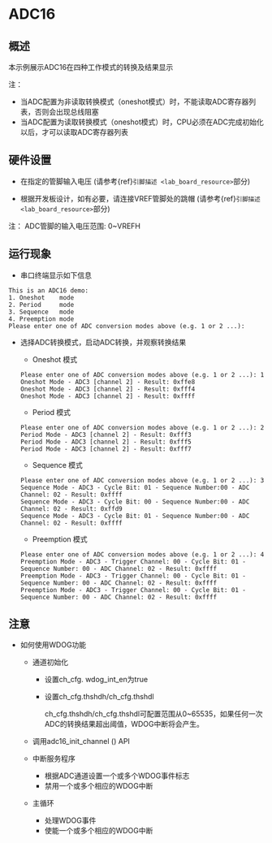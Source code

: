 # ADC16

## 概述

本示例展示ADC16在四种工作模式的转换及结果显示

注：

* 当ADC配置为非读取转换模式（oneshot模式）时，不能读取ADC寄存器列表，否则会出现总线阻塞
* 当ADC配置为读取转换模式（oneshot模式）时，CPU必须在ADC完成初始化以后，才可以读取ADC寄存器列表

## 硬件设置

- 在指定的管脚输入电压 (请参考{ref}`引脚描述 <lab_board_resource>`部分)

- 根据开发板设计，如有必要，请连接VREF管脚处的跳帽  (请参考{ref}`引脚描述 <lab_board_resource>`部分)

注： ADC管脚的输入电压范围: 0~VREFH

## 运行现象

- 串口终端显示如下信息

```console
This is an ADC16 demo:
1. Oneshot    mode
2. Period     mode
3. Sequence   mode
4. Preemption mode
Please enter one of ADC conversion modes above (e.g. 1 or 2 ...):
```

- 选择ADC转换模式，启动ADC转换，并观察转换结果

  - Oneshot 模式

  ```console
  Please enter one of ADC conversion modes above (e.g. 1 or 2 ...): 1
  Oneshot Mode - ADC3 [channel 2] - Result: 0xffe8
  Oneshot Mode - ADC3 [channel 2] - Result: 0xfff4
  Oneshot Mode - ADC3 [channel 2] - Result: 0xffff
  ```
  - Period 模式

  ```console
  Please enter one of ADC conversion modes above (e.g. 1 or 2 ...): 2
  Period Mode - ADC3 [channel 2] - Result: 0xfff3
  Period Mode - ADC3 [channel 2] - Result: 0xfff5
  Period Mode - ADC3 [channel 2] - Result: 0xfff7
  ```
  - Sequence 模式

  ```console
  Please enter one of ADC conversion modes above (e.g. 1 or 2 ...): 3
  Sequence Mode - ADC3 - Cycle Bit: 01 - Sequence Number:00 - ADC Channel: 02 - Result: 0xffff
  Sequence Mode - ADC3 - Cycle Bit: 00 - Sequence Number:00 - ADC Channel: 02 - Result: 0xffd9
  Sequence Mode - ADC3 - Cycle Bit: 01 - Sequence Number:00 - ADC Channel: 02 - Result: 0xffff
  ```
  - Preemption 模式

  ```console
  Please enter one of ADC conversion modes above (e.g. 1 or 2 ...): 4
  Preemption Mode - ADC3 - Trigger Channel: 00 - Cycle Bit: 01 - Sequence Number: 00 - ADC Channel: 02 - Result: 0xffff
  Preemption Mode - ADC3 - Trigger Channel: 00 - Cycle Bit: 01 - Sequence Number: 00 - ADC Channel: 02 - Result: 0xffff
  Preemption Mode - ADC3 - Trigger Channel: 00 - Cycle Bit: 01 - Sequence Number: 00 - ADC Channel: 02 - Result: 0xffff
  ```

## 注意

- 如何使用WDOG功能

  - 通道初始化

    - 设置ch_cfg. wdog_int_en为true

    - 设置ch_cfg.thshdh/ch_cfg.thshdl

      ch_cfg.thshdh/ch_cfg.thshdl可配置范围从0~65535，如果任何一次ADC的转换结果超出阈值，WDOG中断将会产生。

  - 调用adc16_init_channel () API

  - 中断服务程序

    - 根据ADC通道设置一个或多个WDOG事件标志
    - 禁用一个或多个相应的WDOG中断

  - 主循环

    - 处理WDOG事件
    - 使能一个或多个相应的WDOG中断